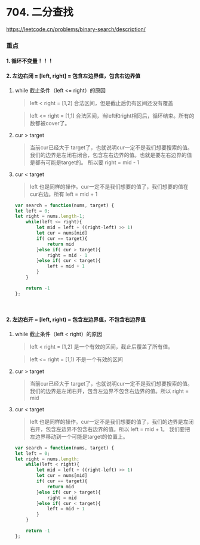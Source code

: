 # 704. 二分查找
https://leetcode.cn/problems/binary-search/description/

### 重点 
#### 1. 循环不变量！！！
#### 2. 左边右闭 = [left, right] = 包含左边界值，包含右边界值
1. while 截止条件（left <= right）的原因 
    > left < right = [1,2] 合法区间，但是截止后仍有区间还没有覆盖
    
    > left <= right = [1,1] 合法区间，当left和right相同后，循环结束。所有的数都被cover了。
2. cur > target
    > 当前cur已经大于 target了，也就说明cur一定不是我们想要搜索的值。我们的边界是左闭右闭合，包含左右边界的值。也就是要左右边界的值是都有可能是target的。 所以要 right = mid - 1
3. cur < target 
    > left 也是同样的操作。cur一定不是我们想要的值了，我们想要的值在cur右边。所有 left = mid + 1 


    ```js
    var search = function(nums, target) {
    let left = 0;
    let right = nums.length-1;
        while(left <= right){
            let mid = left + ((right-left) >> 1)
            let cur = nums[mid]
            if( cur == target){
                return mid
            }else if( cur > target){
                right = mid - 1
            }else if( cur < target){
                left = mid + 1 
            }
        }

        return -1 
    };
    ```

<br>    

#### 2. 左边右开 = [left, right) = 包含左边界值，不包含右边界值
1. while 截止条件（left < right）的原因 
    > left < right = [1,2) 是一个有效的区间，截止后覆盖了所有值。
    
    > left <= right = [1,1) 不是一个有效的区间
2. cur > target
    > 当前cur已经大于 target了，也就说明cur一定不是我们想要搜索的值。我们的边界是左闭右开，包含左边界不包含右边界的值。所以 right = mid
3. cur < target 
    > left 也是同样的操作。cur一定不是我们想要的值了，我们的边界是左闭右开，包含左边界不包含右边界的值。所以 left = mid + 1。 我们要把左边界移动到一个可能是target的位置上。

    ```js
    var search = function(nums, target) {
    let left = 0;
    let right = nums.length;
        while(left < right){
            let mid = left + ((right-left) >> 1)
            let cur = nums[mid]
            if( cur == target){
                return mid
            }else if( cur > target){
                right = mid
            }else if( cur < target){
                left = mid + 1 
            }
        }

        return -1 
    };
    ```